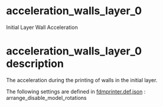 # acceleration_walls_layer_0
Initial Layer Wall Acceleration


# acceleration_walls_layer_0 description
The acceleration during the printing of walls in the initial layer.

The following settings are defined in [fdmprinter.def.json](https://github.com/smartavionics/Cura/blob/mb-master/resources/definitions/fdmprinter.def.json) : arrange_disable_model_rotations